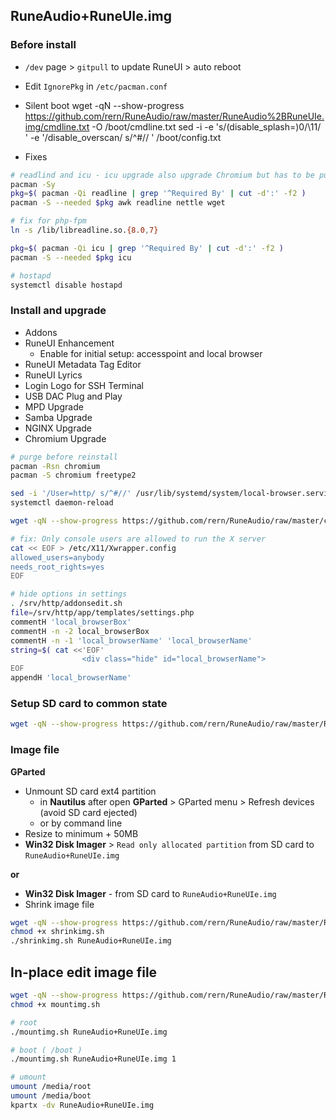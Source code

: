 ## RuneAudio+RuneUIe.img

### Before install
- `/dev` page > `gitpull` to update RuneUI > auto reboot
- Edit `IgnorePkg` in `/etc/pacman.conf`
- Silent boot
wget -qN --show-progress https://github.com/rern/RuneAudio/raw/master/RuneAudio%2BRuneUIe.img/cmdline.txt -O /boot/cmdline.txt
sed -i -e 's/\(disable_splash=\)0/\11/
' -e '/disable_overscan/ s/^#//
' /boot/config.txt


- Fixes
```sh
# readlind and icu - icu upgrade also upgrade Chromium but has to be purged - reinstalled
pacman -Sy
pkg=$( pacman -Qi readline | grep '^Required By' | cut -d':' -f2 )
pacman -S --needed $pkg awk readline nettle wget

# fix for php-fpm
ln -s /lib/libreadline.so.{8.0,7}

pkg=$( pacman -Qi icu | grep '^Required By' | cut -d':' -f2 )
pacman -S --needed $pkg icu

# hostapd
systemctl disable hostapd
```

### Install and upgrade
- Addons
- RuneUI Enhancement
	- Enable for initial setup: accesspoint and local browser
- RuneUI Metadata Tag Editor
- RuneUI Lyrics
- Login Logo for SSH Terminal
- USB DAC Plug and Play
- MPD Upgrade
- Samba Upgrade
- NGINX Upgrade
- Chromium Upgrade
```sh
# purge before reinstall
pacman -Rsn chromium
pacman -S chromium freetype2

sed -i '/User=http/ s/^#//' /usr/lib/systemd/system/local-browser.service
systemctl daemon-reload

wget -qN --show-progress https://github.com/rern/RuneAudio/raw/master/chromium/xinitrc -O /etc/X11/xinit/xinitrc

# fix: Only console users are allowed to run the X server
cat << EOF > /etc/X11/Xwrapper.config
allowed_users=anybody
needs_root_rights=yes
EOF

# hide options in settings
. /srv/http/addonsedit.sh
file=/srv/http/app/templates/settings.php
commentH 'local_browserBox'
commentH -n -2 local_browserBox
commentH -n -1 'local_browserName' 'local_browserName'
string=$( cat <<'EOF'
                <div class="hide" id="local_browserName">
EOF
appendH 'local_browserName'
```

### Setup SD card to common state
```sh
wget -qN --show-progress https://github.com/rern/RuneAudio/raw/master/RuneAudio%2BRuneUIe.img/setup.sh -O - | sh
```

### Image file
**GParted**
- Unmount SD card ext4 partition
	- in **Nautilus** after open **GParted** > GParted menu > Refresh devices (avoid SD card ejected)
	- or by command line
- Resize to minimum + 50MB
- **Win32 Disk Imager** > `Read only allocated partition` from SD card to `RuneAudio+RuneUIe.img`

**or**
- **Win32 Disk Imager** - from SD card to `RuneAudio+RuneUIe.img`
- Shrink image file
```sh
wget -qN --show-progress https://github.com/rern/RuneAudio/raw/master/RuneAudio%2BRuneUIe.img/shrinkimg.sh
chmod +x shrinkimg.sh
./shrinkimg.sh RuneAudio+RuneUIe.img
```

## In-place edit image file
```sh
wget -qN --show-progress https://github.com/rern/RuneAudio/raw/master/RuneAudio%2BRuneUIe.img/mountimg.sh
chmod +x mountimg.sh

# root
./mountimg.sh RuneAudio+RuneUIe.img

# boot ( /boot )
./mountimg.sh RuneAudio+RuneUIe.img 1

# umount
umount /media/root
umount /media/boot
kpartx -dv RuneAudio+RuneUIe.img
```
  
